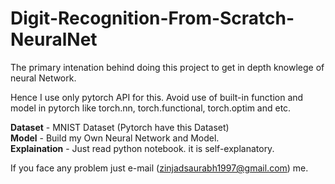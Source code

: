 # Digit-Recognition-From-Scratch-NeuralNet

The primary intenation behind doing this project to get in depth knowlege of neural Network.

Hence I use only pytorch API for this. 
Avoid use of built-in function and model in pytorch like torch.nn, torch.functional, torch.optim and etc.

**Dataset** - MNIST Dataset (Pytorch have this Dataset) </br>
**Model** - Build my Own Neural Network and Model.</br>
**Explaination** - Just read python notebook. it is self-explanatory. 

If you face any problem just e-mail (zinjadsaurabh1997@gmail.com) me.
